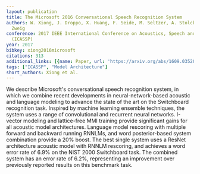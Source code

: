 ```yaml
---
layout: publication
title: The Microsoft 2016 Conversational Speech Recognition System
authors: W. Xiong, J. Droppo, X. Huang, F. Seide, M. Seltzer, A. Stolcke, D. Yu, G.
  Zweig
conference: 2017 IEEE International Conference on Acoustics, Speech and Signal Processing
  (ICASSP)
year: 2017
bibkey: xiong2016microsoft
citations: 313
additional_links: [{name: Paper, url: 'https://arxiv.org/abs/1609.03528'}]
tags: ["ICASSP", "Model Architecture"]
short_authors: Xiong et al.
---
```

We describe Microsoft's conversational speech recognition system, in which we
combine recent developments in neural-network-based acoustic and language
modeling to advance the state of the art on the Switchboard recognition task.
Inspired by machine learning ensemble techniques, the system uses a range of
convolutional and recurrent neural networks. I-vector modeling and lattice-free
MMI training provide significant gains for all acoustic model architectures.
Language model rescoring with multiple forward and backward running RNNLMs, and
word posterior-based system combination provide a 20% boost. The best single
system uses a ResNet architecture acoustic model with RNNLM rescoring, and
achieves a word error rate of 6.9% on the NIST 2000 Switchboard task. The
combined system has an error rate of 6.2%, representing an improvement over
previously reported results on this benchmark task.